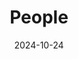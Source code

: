 ---
title: People
date: 2024-10-24  # 可以根據當前日期設置
type: landing

sections:
  - block: people
    content:
      title: Meet the Team
      user_groups:
          - Principal Investigators
          - Researchers
          - Grad Students
          - Administration
          - Visitors
          - Alumni
      sort_by: Params.last_name
      sort_ascending: true
    design:
      show_interests: false
      show_role: true
      show_social: true
---